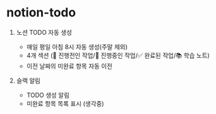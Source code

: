 # notion-todo

1. 노션 TODO 자동 생성

   - 매일 평일 아침 8시 자동 생성(주말 제외)
   - 4개 섹션 (🚀 진행전인 작업/📝 진행중인 작업/✅ 완료된 작업/📚 학습 노트)
   - 이전 날짜의 미완료 항목 자동 이전

2. 슬랙 알림
   - TODO 생성 알림
   - 미완료 항목 목록 표시 (생각중)

